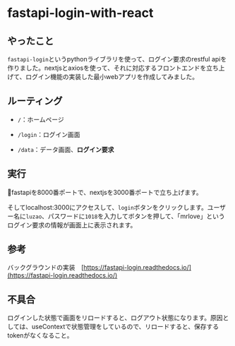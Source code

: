 # fastapi-login-with-react

## やったこと

`fastapi-login`というpythonライブラリを使って、ログイン要求のrestful apiを作りました。nextjsとaxiosを使って、それに対応するフロントエンドを立ち上げて、ログイン機能の実装した最小webアプリを作成してみました。

## ルーティング

- `/`：ホームページ

- `/login`：ログイン画面

- `/data`：データ画面、**ログイン要求**

## 実行

fastapiを8000番ポートで、nextjsを3000番ポートで立ち上げます。

そしてlocalhost:3000にアクセスして、`login`ボタンをクリックします。ユーザー名に`luzao`、パスワードに`1018`を入力してボタンを押して、「mrlove」というログイン要求の情報が画面上に表示されます。

## 参考

バックグラウンドの実装　[https://fastapi-login.readthedocs.io/](https://fastapi-login.readthedocs.io/)

## 不具合

ログインした状態で画面をリロードすると、ログアウト状態になります。原因としては、useContextで状態管理をしているので、リロードすると、保存するtokenがなくなること。


